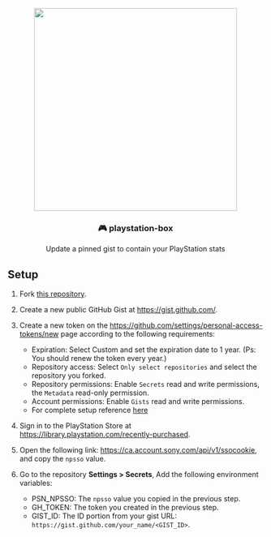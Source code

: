 <p align="center">
  <a href="https://gist.github.com/Swilder-M/441f57c231581fca04fb569fda82ec91"><img width="400" src="https://raw.githubusercontent.com/Swilder-M/playstation-box/master/assets/pinned.png"></a>
  <h3 align="center">🎮 playstation-box</h3>
  <p align="center">Update a pinned gist to contain your PlayStation stats</p>
</p>

## Setup
1. Fork [this repository](https://github.com/Swilder-M/playstation-box).

2. Create a new public GitHub Gist at <https://gist.github.com/>.

3. Create a new token on the <https://github.com/settings/personal-access-tokens/new> page according to the following requirements:
   - Expiration: Select Custom and set the expiration date to 1 year. (Ps: You should renew the token every year.)
   - Repository access: Select `Only select repositories` and select the repository you forked.
   - Repository permissions: Enable `Secrets` read and write permissions, the `Metadata` read-only permission.
   - Account permissions: Enable `Gists` read and write permissions.
   - For complete setup reference [here](https://github.com/Swilder-M/playstation-box/blob/master/assets/github-token.png)

4. Sign in to the PlayStation Store at <https://library.playstation.com/recently-purchased>.

5. Open the following link: <https://ca.account.sony.com/api/v1/ssocookie>, and copy the `npsso` value.

6. Go to the repository **Settings > Secrets**, Add the following environment variables:
   - PSN_NPSSO: The `npsso` value you copied in the previous step.
   - GH_TOKEN: The token you created in the previous step.
   - GIST_ID: The ID portion from your gist URL: `https://gist.github.com/your_name/<GIST_ID>`.
